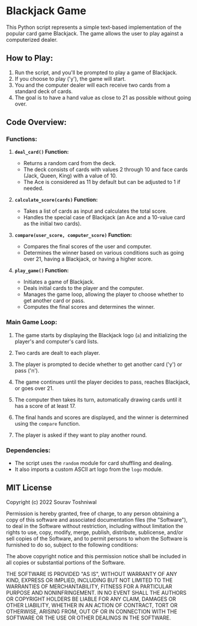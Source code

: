 # Blackjack Game

This Python script represents a simple text-based implementation of the popular card game Blackjack. The game allows the user to play against a computerized dealer.

## How to Play:

1. Run the script, and you'll be prompted to play a game of Blackjack.
2. If you choose to play ('y'), the game will start.
3. You and the computer dealer will each receive two cards from a standard deck of cards.
4. The goal is to have a hand value as close to 21 as possible without going over.

## Code Overview:

### Functions:

1. **`deal_card()` Function:**
   - Returns a random card from the deck.
   - The deck consists of cards with values 2 through 10 and face cards (Jack, Queen, King) with a value of 10.
   - The Ace is considered as 11 by default but can be adjusted to 1 if needed.

2. **`calculate_score(cards)` Function:**
   - Takes a list of cards as input and calculates the total score.
   - Handles the special case of Blackjack (an Ace and a 10-value card as the initial two cards).

3. **`compare(user_score, computer_score)` Function:**
   - Compares the final scores of the user and computer.
   - Determines the winner based on various conditions such as going over 21, having a Blackjack, or having a higher score.

4. **`play_game()` Function:**
   - Initiates a game of Blackjack.
   - Deals initial cards to the player and the computer.
   - Manages the game loop, allowing the player to choose whether to get another card or pass.
   - Computes the final scores and determines the winner.

### Main Game Loop:

1. The game starts by displaying the Blackjack logo (`a`) and initializing the player's and computer's card lists.

2. Two cards are dealt to each player.

3. The player is prompted to decide whether to get another card ('y') or pass ('n').

4. The game continues until the player decides to pass, reaches Blackjack, or goes over 21.

5. The computer then takes its turn, automatically drawing cards until it has a score of at least 17.

6. The final hands and scores are displayed, and the winner is determined using the `compare` function.

7. The player is asked if they want to play another round.

### Dependencies:

- The script uses the `random` module for card shuffling and dealing.
- It also imports a custom ASCII art logo from the `logo` module.

## MIT License

Copyright (c) 2022 Sourav Toshniwal

Permission is hereby granted, free of charge, to any person obtaining a copy of this software and associated documentation files (the "Software"), to deal in the Software without restriction, including without limitation the rights to use, copy, modify, merge, publish, distribute, sublicense, and/or sell copies of the Software, and to permit persons to whom the Software is furnished to do so, subject to the following conditions:

The above copyright notice and this permission notice shall be included in all copies or substantial portions of the Software.

THE SOFTWARE IS PROVIDED "AS IS", WITHOUT WARRANTY OF ANY KIND, EXPRESS OR IMPLIED, INCLUDING BUT NOT LIMITED TO THE WARRANTIES OF MERCHANTABILITY, FITNESS FOR A PARTICULAR PURPOSE AND NONINFRINGEMENT. IN NO EVENT SHALL THE AUTHORS OR COPYRIGHT HOLDERS BE LIABLE FOR ANY CLAIM, DAMAGES OR OTHER LIABILITY, WHETHER IN AN ACTION OF CONTRACT, TORT OR OTHERWISE, ARISING FROM, OUT OF OR IN CONNECTION WITH THE SOFTWARE OR THE USE OR OTHER DEALINGS IN THE SOFTWARE.
